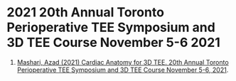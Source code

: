 # 2021 20th Annual Toronto Perioperative TEE Symposium and 3D TEE Course November 5-6 2021
1. [Mashari, Azad (2021) Cardiac Anatomy for 3D TEE. 20th Annual Toronto Perioperative TEE Symposium and 3D TEE Course November 5-6, 2021](https://docs.google.com/presentation/d/1BONwQE7JL3kmp8e-H-faOou6gipMQIZh37Q1PzCBQoU/edit?usp=sharing).
